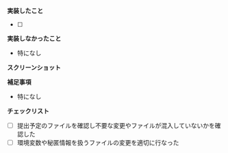 **実装したこと**

- [ ] 

**実装しなかったこと**

- 特になし

**スクリーンショット**
<!-- UIに関する実装の場合はスクショを貼る -->

**補足事項**

- 特になし

**チェックリスト**
<!-- レビューをしてもらう前に自身で確認を行う -->
- [ ] 提出予定のファイルを確認し不要な変更やファイルが混入していないかを確認した
- [ ] 環境変数や秘匿情報を扱うファイルの変更を適切に行なった
